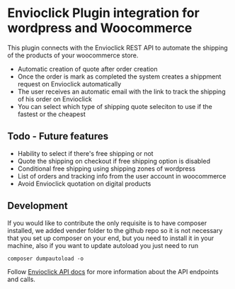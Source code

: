 # Envioclick Plugin integration for wordpress and Woocommerce

This plugin connects with the Envioclick REST API to automate the shipping of the products of your woocommerce store.

* Automatic creation of quote after order creation
* Once the order is mark as completed the system creates a shippment request on Envioclick automatically
* The user receives an automatic email with the link to track the shipping of his order on Envioclick
* You can select which type of shipping quote seleciton to use if the fastest or the cheapest

## Todo - Future features

* Hability to select if there's free shipping or not
* Quote the shipping on checkout if free shipping option is disabled
* Conditional free shipping using shipping zones of wordpress
* List of orders and tracking info from the user account in woocommerce
* Avoid Envioclick quotation on digital products

## Development

If you would like to contribute the only requisite is to have composer installed, we added vender folder to the github repo so it is not necessary that you set up composer on your end, but you need to install it in your machine, also if you want to update autoload you just need to run

`composer dumpautoload -o`

Follow [Envioclick API docs](http://api.envioclickpro.com.co) for more information about the API endpoints and calls.